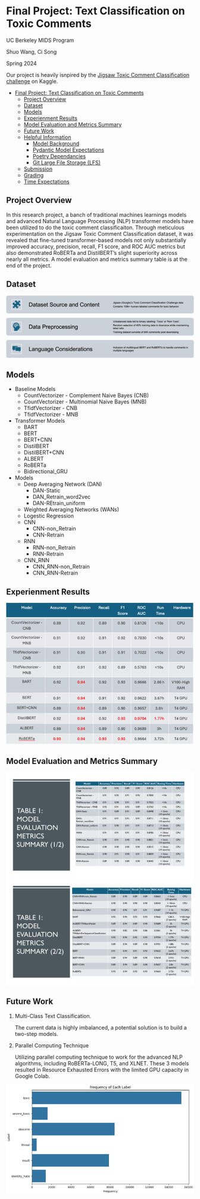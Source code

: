 # Final Project: Text Classification on Toxic Comments

UC Berkeley MIDS Program 

Shuo Wang, Ci Song 

Spring 2024

Our project is heavily isnpired by the <a href="https://www.kaggle.com/c/jigsaw-toxic-comment-classification-challenge">Jigsaw Toxic Comment Classification challenge</a> on Kaggle.

- [Final Project: Text Classification on Toxic Comments](#final-project-Text-Classification-on-Toxic-Comments)
  - [Project Overview](#project-overview)
  - [Dataset](#dataset)
  - [Models](#models)
  - [Experienment Results](#experienment-results)
  - [Model Evaluation and Metrics Summary](#model-evaluation-and-metrics-summary)
  - [Future Work](#future-work)
  - [Helpful Information](#helpful-information)
    - [Model Background](#model-background)
    - [Pydantic Model Expectations](#pydantic-model-expectations)
    - [Poetry Dependancies](#poetry-dependancies)
    - [Git Large File Storage (LFS)](#git-large-file-storage-lfs)
  - [Submission](#submission)
  - [Grading](#grading)
  - [Time Expectations](#time-expectations)

## Project Overview

In this research project, a banch of traditional machines learnings models and advanced Natural Language Processing (NLP) transformer models have been utilized to do the toxic comment classificaiton. Through meticulous experimentation on the Jigsaw Toxic Comment Classification dataset, it was
revealed that fine-tuned transformer-based models not only substantially improved accuracy, precision, recall, F1 score, and ROC AUC metrics but also demonstrated RoBERTa and DistilBERT’s slight superiority across nearly all metrics. A model evaluation and metrics summary table is at the end of the project. 

## Dataset
![alt text](https://github.com/Shuo-Wang-UCBerkeley/2024-spring-assignment-W266-NLP_Final_Project/blob/main/Images/Dataset.png)
## Models
- Baseline Models
    - CountVectorizer - Complement Naive Bayes (CNB)
    - CountVectorizer - Multinomial Naive Bayes (MNB)
    - TfidfVectorizer - CNB
    - TfidfVectorizer - MNB
- Transformer Models
    - BART
    - BERT
    - BERT+CNN
    - DistilBERT
    - DistilBERT+CNN
    - ALBERT
    - RoBERTa
    - Bidirectional_GRU
- Models
    - Deep Averaging Network (DAN)
        - DAN-Static
        - DAN_Retrain_word2vec
        - DAN-REtrain_uniform
    - Weighted Averaging Networks (WANs)
    - Logestic Regression
    - CNN
        - CNN-non_Retrain
        - CNN-Retrain
    - RNN
        - RNN-non_Retrain
        - RNN-Retrain
    - CNN_RNN
        - CNN_RNN-non_Retrain
        - CNN_RNN-Retrain
## Experienment Results
![alt text](https://github.com/Shuo-Wang-UCBerkeley/2024-spring-assignment-W266-NLP_Final_Project/blob/main/Images/Experiment_Results.png)

## Model Evaluation and Metrics Summary
![alt text](https://github.com/Shuo-Wang-UCBerkeley/2024-spring-assignment-W266-NLP_Final_Project/blob/main/Images/Model_Evaluation_Metrics_Summary_1.png)
![alt text](https://github.com/Shuo-Wang-UCBerkeley/2024-spring-assignment-W266-NLP_Final_Project/blob/main/Images/Model_Evaluation_Metrics_Summary_2.png)

## Future Work
1. Multi-Class Text Classification. 

    The current data is highly imbalanced, a potential solution is to build a two-step models.  

2. Parallel Computing Technique

    Utilizing parallel computing technique to work for the advanced NLP algorithms, including RoBERTa-LONG, T5, and XLNET. These 3 models resulted in Resource Exhausted Errors with the limited GPU capacity in Google Colab.

![alt text](https://github.com/Shuo-Wang-UCBerkeley/2024-spring-assignment-W266-NLP_Final_Project/blob/main/Images/Label_Frequency.png)